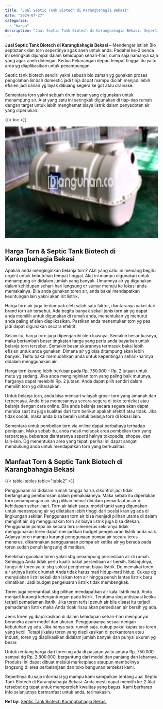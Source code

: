 ```yaml
---
title: "Jual Septic Tank Biotech di Karangbahagia Bekasi"
date: "2024-07-27"
categories: 
  - "harga"
description: "Jual Septic Tank Biotech di Karangbahagia Bekasi. Sepertinya itu saja informasi yg mampu kami sampaikan tentang Jual Septic Tank Biotech di Karangbahagia Bek..."
---
```


**Jual Septic Tank Biotech di Karangbahagia Bekasi** – Mendengar istilah Bio septictank dan torn sepertinya agak aneh untuk anda. Padahal ke-2 benda ini seringkali dijumpai dalam kehidupan sehari-hari, cuma saja namanya saja yang agak aneh didengar. Kedua Pekarangan depan tempat tinggal itu yaitu area yg diaplikasikan untuk penampungan.

Septic tank biotech sendiri yakni sebuah bio zaman yg gunakan proses pengolahan limbah domestic jadi tinja dapat mampu diolah menjadi lebih efisien jadi carian yg layak dibuang segera ke got atau drainase.

Sementara torn yakni sebuah drum besar yang digunakan untuk menampung air. Alat yang satu ini seringkali digunakan di tiap-tiap rumah dengan target untuk lebih menghemat biaya listrik dalam penyedotan air yang diperlukan.

{{< toc >}}

![Jual Septic Tank Biotech di Karangbahagia Bekasi](/images/jual-bio-septictank-36.png)

## Harga Torn & Septic Tank Biotech di Karangbahagia Bekasi

Apakah anda menginginkan belanja torn? Alat yang satu ini memang begitu urgent untuk kebutuhan tempat tinggal. Alat ini mampu digunakan untuk menampung air didalam jumlah yang banyak. Umumnya air yg digunakan dalam kehidupan sehari-hari langsung dr sumur menuju ke lokasi anda memakainya. Bila anda gunakan toren air, anda bakal mendapatkan keuntungan lain yakni akan irit listrik.

Harga torn air juga terdampak oleh salah satu faktor, diantaranya yakni dari brand torn air tersebut. Ada begitu banyak sekali jenis torn air yg dapat anda memilih untuk digunakan di rumah anda, menentukan yg menurut anda paling efisien diaplikasikan. Pastikan anda menentukan torn yg pas jadi dapat digunakan secara efektif.

Selain itu, harga torn juga dipengaruhi oleh luasnya. Semakin besar luasnya, maka bertambah besar tingkatan harga yang perlu anda bayarkan untuk belanja torn tersebut. Semakin besar ukurannya termasuk bakal lebih efisien untuk anda gunakan. Dimana air yg bisa ditampung akan lebih banyak. Tentu bakal memudahkan anda untuk kepentingan sehari-harinya didalam menggunakan air.

Harga torn kurang lebih berkisar pada Rp. 750.000 – Rp. 2 jutaan untuk mutu yg sedang. Jika anda menginginkan torn yang paling baik mutunya, harganya dapat melebihi Rp. 2 jutaan. Anda dapat pilih sendiri dalam memilih torn yg diharapkan.

Untuk belanja torn, anda bisa mencari wilayah grosir torn yang amanah dan terpercaya. Anda bisa memesannya secara segera di toko terdekat atau belanja dengan cara online. Bila anda belanja secara segera akan dapat meraba saat itu juga kualitas dari torn berikut apakah efektif atau tidak. Jika tidak cocok, maka anda bisa beralih untuk belanja torn di lokasi lain.

Sementara untuk pembelian torn via online dapat berbahaya terhadap penipuan. Maka sebab itu, anda mesti melacak area pembelian torn yang terpercaya, beberapa diantaranya seperti halnya tokopedia, shopee, dan lain-lain. Dg menentukan area yang tepat, perihal ini dapat sangat mendukung anda untuk mendapatkan torn yang berkualitas.

## Manfaat Torn & Septic Tank Biotech di Karangbahagia Bekasi

{{< table-tables table="table2" >}}

Penggunaan air didalam rumah tangga harus dikontrol jadi tidak berlangsung pemborosan dalam pemakaiannya. Maka sebab itu diperlukan torn penampungan air sbg pilihan hemat didalam pemanfaatan air di kehidupan sehari-hari. Torn air ialah suatu model tanki yang digunakan untuk menampung air yg diletakan lebih tinggi dari posisi kran yg ada di lingkungan sekitar. Penggunaan torn air bisa menjadi pilihan utama di dalam mengirit air, dg menggunakan torn air biaya listrik juga bisa ditekan. Penggunaan pompa air secara terus-menerus sekiranya tidak menggunakan toren dapat menjadikan budget pengeluaran listrik anda naik. Adanya toren mampu kurangi penggunaan pompa air secara terus-menerus, dikarenakan pengguanaan pompa air ketika air yg berada pada toren sudah penuh langsung di matikan.

Kelebihan gunakan toren yakni sbg penampung persediaan air di rumah. Sehingga Anda tidak perlu kuatir bakal persediaan air bersih. Selanjutnya, fungsi dr toren yaitu sbg solusi penghemat biaya listrik. Dg memakai toren air artinya listrik dirumah Anda tidak harus mati hidup-mati hidup. Cukup dg menyalakan listri sekali dan isikan torn air hingga penuh lantas listrik baru dimatikan. Jadi budget pengeluaran listrik tidak membengkak.

Toren juga bermanfaat sbg pilihan mendapatkan air kala listrik mati. Anda menjadi kurangi ketergantungan pada listrik. Terutama sbg antisipasi ketika terjadi pemadaman listrik. Jika toren terisi penuh air bila disaat itu terjadi pemadaman listrik maka Anda tidak risau akan persediaan air bersih yg ada.

Jenis toren yg diaplikasikan di dalam kehidupan sehari-hari mempunyai beraneka acam model dan ukuran. Penggunaanya sesuai dengan kebutuhan yg ada. Jika hanya satu rumah saja, cukup pakai kapasitas toren yang kecil. Tetapi jikalau toren yang diaplikasikan di perkantoran atau industi, toren yg diaplikasikan didalam jumlah banyak dan punyai ukuran yg besar.

Untuk rentang harga dari toren yg ada di pasaran yaitu antara Rp. 750.000 sampai dg Rp. 2.800.000, bergantung dari model dan panjang dan lebarnya. Produksi ini dapat dibuat melalui marketplace ataupun membelinya langsung di area perbelanjaan dan toko bangunan terdekat kami.

Sepertinya itu saja informasi yg mampu kami sampaikan tentang Jual Septic Tank Biotech di Karangbahagia Bekasi. Anda mesti dapat memilih ke-2 Alat tersebut dg tepat untuk memperoleh kwalitas yang bagus. Kami berharap Info selanjutnya bermanfaat untuk anda, terimakasih.

**Ref by:** [Septic Tank Biotech Karangbahagia Bekasi](https://id.wikipedia.org/wiki/Septic)
